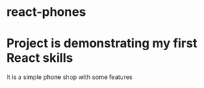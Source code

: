 # react-phones

# Project is demonstrating my first React skills

It is a simple phone shop with some features
